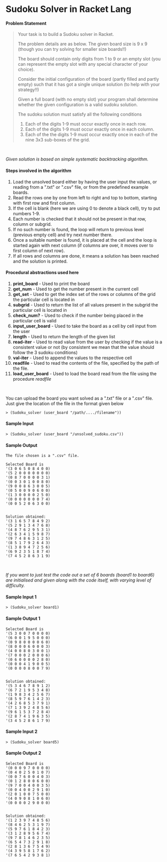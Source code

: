 # Sudoku Solver in Racket Lang
#### Problem Statement
<blockquote>
Your task is to build a Sudoku solver in Racket.  

The problem details are as below.
The given board size is 9 x 9 (though you can try solving for smaller size boards!!) 

The board should contain only digits from 1 to 9 or an empty slot (you can represent the empty slot with any special character of your choice). 

Consider the initial configuration of the board (partly filled and partly empty) such that it has got a single unique solution (to help with your strategy!!) 

Given a full board (with no empty slot) your program shall determine whether the given configuration is a valid sudoku solution. 

The sudoku solution must satisfy all the following conditions 
1. Each of the digits 1-9 must occur exactly once in each row. 
2. Each of the digits 1-9 must occur exactly once in each column. 
3. Each of the the digits 1-9 must occur exactly once in each of the nine 3x3 sub-boxes of the grid. 
</blockquote>
<br>

*Given solution is based on simple systematic backtracking algorithm.*

#### Steps involved in the algorithm
1. Load the unsolved board either by having the user input the values, or reading from a ".txt" or ".csv" file, or from the predefined example boards.
2. Read the rows one by one from left to right and top to bottom, starting with first row and first column. 
3. If the cell is blank (here we are using 0 to denote a black cell), try to put numbers 1-9. 
4. Each number is checked that it should not be present in that row, column or subgrid. 
5. If no such number is found, the loop will return to previous level (previous empty cell) and try next number there. 
6. Once a suitable number is found, it is placed at the cell and the loop is started again with next column (if columns are over, it moves over to first column of next row). 
7. If all rows and columns are done, it means a solution has been reached and the solution is printed.

#### Procedural abstractions used here
1. **print_board** - Used to print the board
2. **get_num** - Used to get the number present in the current cell
3. **get_set** - Used to get the index set of the rows or columns of the grid the particular cell is located in
4. **subgrid** - Used to return the list of all values present in the subgrid the particular cell is located in
5. **check_num?** - Used to check if the number being placed in the particular cell is valid
6. **input_user_board** - Used to take the board as a cell by cell input from the user
7. **length** - Used to return the length of the given list 
8. **read-iter** - Used to read value from the user by checking if the value is a consistent value or not (by consistent we mean that the value should follow the 3 sudoku conditions)
9. **val-iter** - Used to append the values to the respective cell
10. **readfile** - Used to read the contents of the file, specified by the path of the file.
11. **load_user_board** - Used to load the board read from the file using the procedure *readfile*
<br>

You can upload the board you want solved as a ".txt" file or a ".csv" file. 
Just give the location of the file in the format given below

```racket
> (Sudoku_solver (user_board "/path/..../filename"))
```


#### Sample Input 
```racket
> (Sudoku_solver (user_board "/unsolved_sudoku.csv"))
```

#### Sample Output
```racket
The file chosen is a ".csv" file.

Selected Board is 
'(3 0 6 5 0 8 4 0 0)
'(5 2 0 0 0 0 0 0 0)
'(0 8 7 0 0 0 0 3 1)
'(0 0 3 0 1 0 0 8 0)
'(9 0 0 8 6 3 0 0 5)
'(0 5 0 0 9 0 6 0 0)
'(1 3 0 0 0 0 2 5 0)
'(0 0 0 0 0 0 0 7 4)
'(0 0 5 2 0 6 3 0 0)


Solution obtained:
'(3 1 6 5 7 8 4 9 2)
'(5 2 9 1 3 4 7 6 8)
'(4 8 7 6 2 9 5 3 1)
'(2 6 3 4 1 5 9 8 7)
'(9 7 4 8 6 3 1 2 5)
'(8 5 1 7 9 2 6 4 3)
'(1 3 8 9 4 7 2 5 6)
'(6 9 2 3 5 1 8 7 4)
'(7 4 5 2 8 6 3 1 9)

```
<br>


*If you want to just test the code out a set of 6 boards (board1 to board6) are initialised and given along with the code itself, with varying level of difficulty.*

#### Sample Input 1
```racket
> (Sudoku_solver board1)
```

#### Sample Output 1
```racket
Selected Board is 
'(5 3 0 0 7 0 0 0 0)
'(6 0 0 1 9 5 0 0 0)
'(0 9 8 0 0 0 0 6 0)
'(8 0 0 0 6 0 0 0 3)
'(4 0 0 8 0 3 0 0 1)
'(7 0 0 0 2 0 0 0 6)
'(0 6 0 0 0 0 2 8 0)
'(0 0 0 4 1 9 0 0 5)
'(0 0 0 0 8 0 0 7 9)


Solution obtained:
'(5 3 4 6 7 8 9 1 2)
'(6 7 2 1 9 5 3 4 8)
'(1 9 8 3 4 2 5 6 7)
'(8 5 9 7 6 1 4 2 3)
'(4 2 6 8 5 3 7 9 1)
'(7 1 3 9 2 4 8 5 6)
'(9 6 1 5 3 7 2 8 4)
'(2 8 7 4 1 9 6 3 5)
'(3 4 5 2 8 6 1 7 9)

```

#### Sample Input 2
```racket
> (Sudoku_solver board5)
```

#### Sample Output 2
```racket
Selected Board is 
'(0 0 0 9 7 0 0 0 0)
'(0 4 0 2 5 0 1 0 7)
'(0 0 7 6 0 0 4 0 3)
'(0 1 2 8 0 0 6 0 0)
'(9 7 0 0 4 0 0 3 5)
'(0 0 4 0 0 2 9 1 0)
'(2 0 1 0 0 7 5 0 0)
'(4 0 9 0 8 1 0 6 0)
'(0 0 0 0 2 9 0 0 0)


Solution obtained:
'(1 2 3 9 7 4 8 5 6)
'(8 4 6 2 5 3 1 9 7)
'(5 9 7 6 1 8 4 2 3)
'(3 1 2 8 9 5 6 7 4)
'(9 7 8 1 4 6 2 3 5)
'(6 5 4 7 3 2 9 1 8)
'(2 8 1 3 6 7 5 4 9)
'(4 3 9 5 8 1 7 6 2)
'(7 6 5 4 2 9 3 8 1)
```
